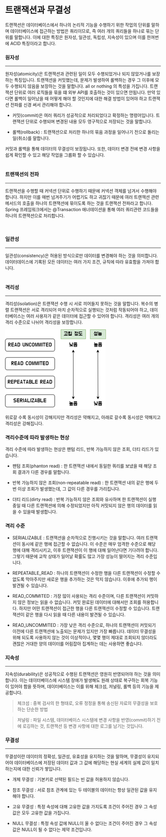 # 트랜잭션과 무결성
트랜잭션은 데이터베이스에서 하나의 논리적 기능을 수행하기 위한 작업의 단위를 말하며 데이터베이스에 접근하는 방법은 쿼리이므로, 즉 여러 개의 쿼리들을 하나로 묶는 단위를 말합니다. 이에 대한 특징은 원자성, 일관성, 독립성, 지속성이 있으며 이를 한꺼번에 ACID 특징이라고 합니다.

### 원자성 
*** 
원자성(atomicity)은 트랜잭션과 관련된 일이 모두 수행되었거나 되지 않았거나를 보장하는 특징입니다. 트랜잭션을 커밋했는데, 문제가 발생하여 롤백하는 경우 그 이후에 모두 수행되지 않음을 보장하는 것을 말합니다. all or nothing 의 특성을 가집니다. 트랜잭션 단위로 여러 로직들을 묶을 떄 외부 API를 호출하는 것이 있으면 안됩니다. 만약 있다면 롤백이 일어났을 때 어떻게 해야 할 것인지에 대한 해결 방법이 있어야 하고 트랜잭션 전파를 신경 써서 관리해야 합니다.

* 커밋(commit)은 여러 쿼리가 성공적으로 처리되었다고 확정하는 명령어입니다. 트랜잭션 단위로 수행되며 변경된 내용 모두 영구적으로 저장되는 것을 말합니다. 

* 롤백(rollback) : 트랜잭션으로 처리한 하나의 묶음 과정을 일어나기 전으로 돌리는 일(취소)를 말합니다.

커밋과 롤백을 통해 데이터의 무결성이 보장됩니다. 또한, 데이터 변경 전에 변경 사항을 쉽게 확인할 수 있고 해당 작업을 그룹화 할 수 있습니다.
<br><br>
### 트랜잭션의 전파
***
트랜잭션을 수행할 때 커넥션 단위로 수행하기 때문에 커넥션 객체를 넘겨서 수행해야 합니다. 하지만 이를 매번 넘겨주기가 어렵기도 하고 귀찮기 때문에 여러 트랜잭션 관련 메서드의 호출을 하나의 트랜잭션에 묶이도록 하는 것을 트랜잭션 전파라고 합니다.
Spring 프레임워크에서는 @Transaction 애너테이션을 통해 여러 쿼리관련 코드들을 하나의 트랜잭션으로 처리합니다.

<br>

### 일관성
***
일관성(consistency)은 허용된 방식으로만 데이터를 변경해야 하는 것을 의미합니다. 데이터데이스에 기록된 모든 데이터는 여러 가지 조건, 규칙에 따라 유효함을 가져야 합니다.
<br><br>

### 격리성
***
격리성(isolation)은 트랜잭션 수행 시 서로 끼어들지 못하는 것을 말합니다. 복수의 병렬 트랜잭션은 서로 격리되어 마치 순차적으로 실행되는 것처럼 작동되어야 하고, 데이터베이스는 여러 사용자가 같은 데이터에 접근할 수 있어야 합니다. 격리성은 여러 개의 격리 수준으로 나뉘어 격리성을 보장합니다.

![격리수준](./pic/%ED%8A%B8%EB%9E%9C%EC%9E%AD%EC%85%98_%EA%B2%A9%EB%A6%AC%EC%88%98%EC%A4%80.png)

위로갈 수록 동시성이 강해지지만 격리성은 약해지고, 아래로 갈수록 동시성은 약해지고 격리성은 강해집니다.


### 격리수준에 따라 발생하는 현상
격리 수준에 따라 발생하는 현상은 팬텀 리드, 반복 가능하지 않은 조회, 더티 리드가 있습니다.

* 팬텀 조회(phanton read) : 한 트랜잭션 내에서 동일한 쿼리를 보냈을 때 해당 조회 결과가 다른 경우를 말합니다.

* 반복 가능하지 않은 조회(non-repeatable read) : 한 트랜잭션 내의 같은 행에 두 번 이상 조회가 발생했는데, 그 값이 다른 경우를 가리킵니다.

* 더티 리드(dirty read) : 반복 가능하지 않은 조회와 유사하며 한 트랜잭션이 실행 중일 때 다른 트랜잭션에 의해 수정되었지만 아직 커밋되지 않은 행의 데이터를 읽을 수 있을때 발생합니다.


### 격리 수준
* SERIALIZABLE : 트랜잭션을 순차적으로 진행시키는 것을 말합니다. 여러 트랜잭션이 동시에 같은 행에 접근할 수 없습니다. 이 수준은 매우 엄격한 수준으로 해당 행에 대해 격리시키고, 이후 트랜잭션이 이 행에 대해 일어난다면 기다려야 합니다. 그렇기 때문에 교착 상태가 일어날 확률도 많고 가장 성능이 떨어지는 격리 수준입니다.

* REPEATABLE_READ : 하나의 트랜잭션이 수정한 행을 다른 트랜잭션이 수정할 수 없도록 막아주지만 새로운 행을 추가하는 것은 막지 않습니다. 이후에 추가되 행이 발견될 수 있습니다.

* READ_COMMITED : 가장 많이 사용되는 격리 수준이며, 다른 트랜잭션이 커밋하지 않은 정보는 읽을 수 없습니다. 커밋 완료된 데이터에 대해서만 조회를 허용합니다. 하지만 어떤 트랜잭션이 접근한 행을 다른 트랜잭션이 수정할 수 있습니다. 트랜잭션이 같은 행을 다시 읽을 때 다른 내용이 발견될 수 있습니다.


* READ_UNCOMMITED : 가장 낮은 격리 수준으로, 하나의 트랜잭션이 커밋되기 이전에 다른 트랜잭션에 노출되는 문제가 있지만 가장 빠릅니다. 데이터 무결성을 위해 되도록 사용하지 않는 것이 이상적이나, 몇몇 행이 제대로 조회되지 않더라도 괜찮은 거대한 양의 데이터를 어림잡아 집계하는 데는 사용하면 좋습니다.


### 지속성
***
지속성(durability)은 성공적으로 수행된 트랜잭션은 영원히 반영되어야 하는 것을 의미합니다. 이는 데이터베이스에 시스템 장애가 발생해도 원래 상태로 복구하는 회복 기능이 있어야 함을 뜻하며, 데이터베이스는 이를 위해 체크섬, 저널링, 롤백 등의 기능을 제공합니다.

> 체크섬 : 중복 검사의 한 형태로, 오류 정정을 통해 송신된 자료의 무결성을 보호하는 단순한 방법

> 저널링 : 파일 시스템, 데이터베이스 시스템에 변경 사항을 반영(commit)하기 전에 로깅하는 것, 트랜잭션 등 변경 사항에 대한 로그를 남기는 것입니다.

### 무결성
***
무결성이란 데이터의 정확성, 일관성, 유효성을 유지하는 것을 말하며, 무결성이 유지되어야 데이터베이스에 저장된 데이터 값과 그 값에 해당하는 현실 세계의 실제 값이 일치 하는지에 대한 신뢰가 쌓입니다. 

* 개체 무결성 : 기본키로 선택된 필드는 빈 값을 허용하지 않습니다.

* 참조 무결성 : 서로 참조 관계에 있는 두 테이블의 데이터는 항상 일관된 값을 유지해야 합니다.

* 고유 무결성 : 특정 속성에 대해 고유한 값을 가지도록 조건이 주어진 경우 그 속성 값은 모두 고유한 값을 가집니다.

* NULL 무결성 : 특정 속성 값에 NULL이 올 수 없다는 조건이 주어진 경우 그 속성 값은 NULL이 될 수 없다는 제약 조건입니다.